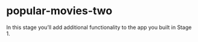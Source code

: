 # popular-movies-two
In this stage you’ll add additional functionality to the app you built in Stage 1.
